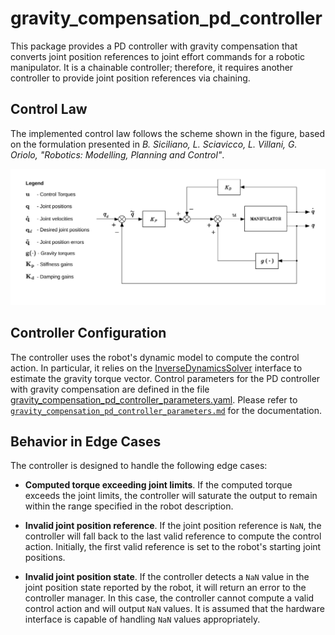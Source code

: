 # gravity_compensation_pd_controller

This package provides a PD controller with gravity compensation that converts joint position references to joint effort commands for a robotic manipulator.
It is a chainable controller; therefore, it requires another controller to provide joint position references via chaining.

## Control Law

The implemented control law follows the scheme shown in the figure, based on the formulation presented in _B. Siciliano, L. Sciavicco, L. Villani, G. Oriolo, "Robotics: Modelling, Planning and Control"_.

![gravity_compensation_pd_controller_scheme](./doc/media/gravity_compensation_pd_controller_scheme.png)

## Controller Configuration

The controller uses the robot's dynamic model to compute the control action.
In particular, it relies on the [InverseDynamicsSolver](https://index.ros.org/p/inverse_dynamics_solver/) interface to estimate the gravity torque vector.
Control parameters for the PD controller with gravity compensation are defined in the file [gravity_compensation_pd_controller_parameters.yaml](./src/gravity_compensation_pd_controller_parameters.yaml).
Please refer to [`gravity_compensation_pd_controller_parameters.md`](./doc/gravity_compensation_pd_controller_parameters.md) for the documentation.

## Behavior in Edge Cases

The controller is designed to handle the following edge cases:

- **Computed torque exceeding joint limits**. If the computed torque exceeds the joint limits, the controller will saturate the output to remain within the range specified in the robot description.

- **Invalid joint position reference**. If the joint position reference is `NaN`, the controller will fall back to the last valid reference to compute the control action. Initially, the first valid reference is set to the robot's starting joint positions.

- **Invalid joint position state**. If the controller detects a `NaN` value in the joint position state reported by the robot, it will return an error to the controller manager. In this case, the controller cannot compute a valid control action and will output `NaN` values. It is assumed that the hardware interface is capable of handling `NaN` values appropriately.
